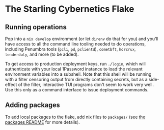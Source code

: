 # The Starling Cybernetics Flake

## Running operations

Pop into a `nix develop` environment (or let `direnv` do that for you) and you'll have access to all
the command line tooling needed to do operations, including Penumbra tools (`pcli`, `pd`,
`pclientd`), `cometbft`, `horcrux`, `tenderduty`, and more (to be added).

To get access to production deployment keys, run `./login`, which will authenticate with your local
1Password instance to load the relevant environment variables into a subshell. Note that this shell
will be running with a filter censoring output from directly containing secrets, but as a
side-effect of the filter, interactive TUI programs don't seem to work very well. Use this only as a
command interface to issue deployment commands.

## Adding packages

To add local packages to the flake, add nix files to `packages/` (see [the packages
README](./packages/README.md) for more details).

